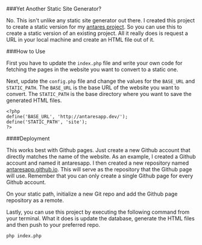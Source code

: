 ###Yet Another Static Site Generator?

No. This isn't unlike any static site generator out there. I created this project to create a static version for my [antares project](https://github.com/anchetaWern/antares). So you can use this to create a static version of an existing project. All it really does is request a URL in your local machine and create an HTML file out of it.

###How to Use

First you have to update the `index.php` file and write your own code for fetching the pages in the website you want to convert to a static one.

Next, update the `config.php` file and change the values for the `BASE_URL` and `STATIC_PATH`. The `BASE_URL` is the base URL of the website you want to convert. The `STATIC_PATH` is the base directory where you want to save the generated HTML files.

```
<?php
define('BASE_URL', 'http://antaresapp.dev/');
define('STATIC_PATH', 'site');
?>
```

####Deployment

This works best with Github pages. Just create a new Github account that directly matches the name of the website. As an example, I created a Github account and named it antaresapp. I then created a new repository named [antaresapp.github.io](https://github.com/antaresapp/antaresapp.github.io). This will serve as the repository that the Github page will use. Remember that you can only create a single Github page for every Github account.

On your static path, initialize a new Git repo and add the Github page repository as a remote. 

Lastly, you can use this project by executing the following command from your terminal. What it does is update the database, generate the HTML files and then push to your preferred repo.

```
php index.php
```